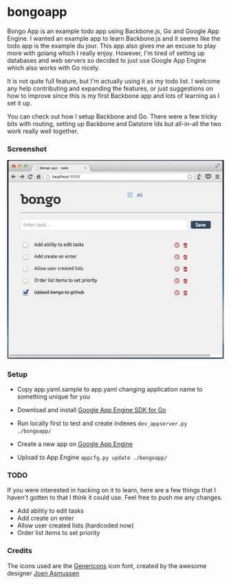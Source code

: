 bongoapp
========

Bongo App is an example todo app using Backbone.js, Go and Google App Engine. I wanted an example app to learn Backbone.js and it seems like the todo app is the example du jour. This app also gives me an excuse to play more with golang which I really enjoy. However, I'm tired of setting up databases and web servers so decided to just use Google App Engine which also works with Go nicely.

It is not quite full feature, but I'm actually using it as my todo list. I welcome any help contributing and expanding the features, or just suggestions on how to improve since this is my first Backbone app and lots of learning as I set it up.

You can check out how I setup Backbone and Go. There were a few tricky bits with routing, setting up Backbone and Datstore Ids but all-in-all the two work really well together.

### Screenshot

![Bongoapp Screenshot](/static/bongo-screenshot.png)

### Setup

* Copy app.yaml.sample to app.yaml changing application name to something unique for you

* Download and install [Google App Engine SDK for Go](https://developers.google.com/appengine/downloads)

* Run locally first to test and create indexes
	`dev_appserver.py ./bongoapp/`

* Create a new app on [Google App Engine](http://appengine.google.com/)

* Upload to App Engine
	`appcfg.py update ./bongoapp/`


### TODO

If you were interested in hacking on it to learn, here are a few things that I haven't gotten to that I think it could use. Feel free to push me any changes.

* Add ability to edit tasks
* Add create on enter
* Allow user created lists (hardcoded now)
* Order list items to set priority


### Credits

The icons used are the [Genericons](http://genericons.com/) icon font, created by the awesome designer [Joen Asmussen](http://noscope.com)



